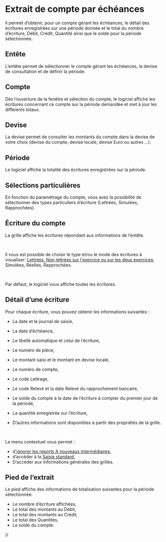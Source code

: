 # Extrait de compte par échéances


Il permet d’obtenir, pour un compte gérant les échéances, le détail 
 des écritures enregistrées sur une période donnée et le total du nombre 
 d’écriture, Débit, Crédit, Quantité ainsi que le solde pour la période 
 sélectionnée.


## Entête


L’entête permet de sélectionner le compte gérant les 
 échéances, la devise de consultation et de définir la période.


## Compte


Dès l’ouverture de la fenêtre et sélection du compte, le logiciel affiche 
 les écritures concernant ce compte sur la période demandée et met à jour 
 les différents totaux.


## Devise


La devise permet de consulter les montants du 
 compte dans la devise de votre choix (devise du compte, devise locale, 
 devise Euro ou autres …).


## Période


Le logiciel affiche la totalité des écritures enregistrées sur la période.


## Sélections particulières


En fonction du paramétrage du compte, vous avez la possibilité de sélectionner 
 des types particuliers d’écriture (Lettrées, 
 Simulées, Rapprochées).


## Écriture du compte


La grille affiche les écritures répondant aux informations de l’entête.


 


Il vous est possible de choisir le type et/ou le mode des écritures 
 à visualiser: [Lettrées, Non lettrées sur l'exercice ou sur 
 les deux exercices](../../Lettrage/7/FiltrageEcrituresLettrage.md); Simulées, Réelles, Rapprochées.


 


Par défaut, le logiciel vous affiche toutes les écritures.


## Détail d’une écriture


Pour chaque écriture, vous pouvez obtenir les informations suivantes 
 :


* La date et le journal 
 de saisie,
* La date d’échéance,
* Le libellé automatique 
 et celui de l’écriture,
* Le numéro de pièce,
* Le montant saisi 
 et le montant en devise locale,
* Le numéro de compte,
* Le code Lettrage,
* Le code Relevé 
 et la date Relevé du rapprochement bancaire,
* Le solde du compte 
 à la date de l’écriture à compter du premier jour de la période,
* La quantité enregistrée 
 sur l’écriture,


* D’autres informations 
 sont disponibles à partir des propriétés de la grille.


 


Le menu contextuel vous permet :


* d['ignorer 
 les reports A nouveaux intermédiaires](EcrituresANouveauxIntermediaires.md),
* d’accéder à la [Saisie 
 standard,](../Saisie/Standard/SaisieStandard.md)
* D’accéder aux informations 
 générales des grilles.


## Pied de l’extrait


Le pied affiche des informations de totalisation suivantes pour la période 
 sélectionnée:


* Le nombre d’écriture 
 affichées,
* Le total 
 des montants au Débit,
* Le total 
 des montants au Crédit,
* Le total 
 des Quantités,
* Le solde 
 du compte.


//<![CDATA[
 if( typeof( FilePopupInit ) != 'function' ) FilePopupInit = new Function();
 FilePopupInit('a1');
//]]>

